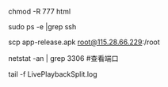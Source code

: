 chmod -R 777 html

sudo ps -e |grep ssh

scp app-release.apk root@115.28.66.229:/root


netstat -an | grep 3306 #查看端口


tail -f LivePlaybackSplit.log 
